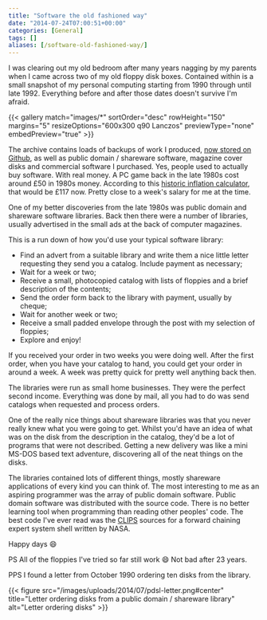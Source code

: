 ```yaml
---
title: "Software the old fashioned way"
date: "2014-07-24T07:00:51+00:00"
categories: [General]
tags: []
aliases: [/software-old-fashioned-way/]
---
```


I was clearing out my old bedroom after many years nagging by my parents when I came across two of my old floppy disk boxes. Contained within is a small snapshot of my personal computing starting from 1990 through until late 1992. Everything 
before and after those dates doesn't survive I'm afraid.

<!--more-->

{{< gallery match="images/*"
            sortOrder="desc"
            rowHeight="150"
            margins="5"
            resizeOptions="600x300 q90 Lanczos"
            previewType="none"
            embedPreview="true" >}}

The archive contains loads of backups of work I produced, [now stored on Github](https://github.com/digitalbricklayer), as well as public domain / shareware software, magazine cover disks and commercial software I purchased. Yes, people used to actually buy software. With real money. A PC game back in the late 1980s cost around £50 in 1980s money. According to this [historic inflation calculator](http://www.thisismoney.co.uk/money/bills/article-1633409/Historic-inflation-calculator-value-money-changed-1900.html), that would be £117 now. Pretty close to a week's salary for me at the time.

One of my better discoveries from the late 1980s was public domain and shareware software libraries. Back then there were a number of libraries, usually advertised in the small ads at the back of computer magazines.

This is a run down of how you'd use your typical software library:

- Find an advert from a suitable library and write them a nice little letter requesting they send you a catalog. Include payment as necessary;
- Wait for a week or two;
- Receive a small, photocopied catalog with lists of floppies and a brief description of the contents;
- Send the order form back to the library with payment, usually by cheque;
- Wait for another week or two;
- Receive a small padded envelope through the post with my selection of floppies;
- Explore and enjoy!

If you received your order in two weeks you were doing well. After the first order, when you have your catalog to hand, you could get your order in around a week. A week was pretty quick for pretty well anything back then.

The libraries were run as small home businesses. They were the perfect second income. Everything was done by mail, all you had to do was send catalogs when requested and process orders.

One of the really nice things about shareware libraries was that you never really knew what you were going to get. Whilst you'd have an idea of what was on the disk from the description in the catalog, they'd be a lot of programs that were not described. Getting a new delivery was like a mini MS-DOS based text adventure, discovering all of the neat things on the disks.

The libraries contained lots of different things, mostly shareware applications of every kind you can think of. The most interesting to me as an aspiring programmer was the array of public domain software. Public domain software was distributed with the source code. There is no better learning tool when programming than reading other peoples' code. The best code I've ever read was the [CLIPS](https://en.wikipedia.org/wiki/CLIPS) sources for a forward chaining expert system shell written by NASA.

Happy days :smile:

PS All of the floppies I've tried so far still work :smile: Not bad after 23 years.

PPS I found a letter from October 1990 ordering ten disks from the library.

{{< figure src="/images/uploads/2014/07/pdsl-letter.png#center" title="Letter ordering disks from a public domain / shareware library" alt="Letter ordering disks" >}}

